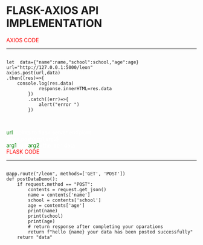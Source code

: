 <h1>FLASK-AXIOS API IMPLEMENTATION</h1>
<span style="color:red;">AXIOS CODE</span> <br> <hr>
<pre>
<code>
let  data={"name":name,"school":school,"age":age}
url="http://127.0.0.1:5000/leon" 
axios.post(url,data)   
.then((res)=>{
    console.log(res.data)
            response.innerHTML=res.data
        })
        .catch((err)=>{
            alert("error ")
        })

</code>
</pre>
<span style="color:white;">
<span style="color:green;">url</span>-points to flask server endpiont <br>
axios.post(arg1,arg2) <br>
<span style="color:green;">arg1</span>=url,<span style="color:green;">arg2</span>=the json data
</span><br>
<span style="color:red;">FLASK CODE</span> <br> <hr>

<pre>
<code>
@app.route("/leon", methods=['GET', 'POST'])
def postDataDemo():
    if request.method == "POST":
        contents = request.get_json()
        name = contents['name']
        school = contents['school']
        age = contents['age']
        print(name)
        print(school)
        print(age)
        # return response after completing your oparations
        return f"hello {name} your data has been posted successfully"
    return "data"

</code>



</pre>
